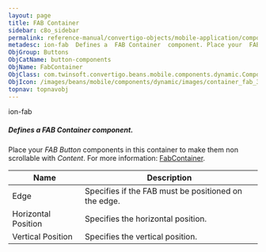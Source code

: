```yaml
---
layout: page
title: FAB Container
sidebar: c8o_sidebar
permalink: reference-manual/convertigo-objects/mobile-application/components/button-components/fab-container/
metadesc: ion-fab  Defines a  FAB Container  component. Place your  FAB Button  components in this container to make them non scrollable with  Content .  For mo
ObjGroup: Buttons
ObjCatName: button-components
ObjName: FabContainer
ObjClass: com.twinsoft.convertigo.beans.mobile.components.dynamic.ComponentManager$1
ObjIcon: /images/beans/mobile/components/dynamic/images/container_fab_32x32.png
topnav: topnavobj
---
```

ion-fab
##### Defines a <i>FAB Container</i> component.
Place your <i>FAB Button</i> components in this container to make them non scrollable with <i>Content</i>.
 For more information: <a href='https://ionicframework.com/docs/v3/api/components/fab/FabContainer/' target='_blank'>FabContainer</a>.

Name | Description 
--- | ---
Edge | Specifies if the FAB must be positioned on the edge.
Horizontal Position | Specifies the horizontal position.
Vertical Position | Specifies the vertical position.

